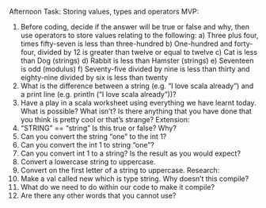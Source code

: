 Afternoon Task: Storing values, types and operators
MVP:
1. Before coding, decide if the answer will be true or false and why, then use operators to store values
   relating to the following:
   a) Three plus four, times fifty-seven is less than three-hundred
   b) One-hundred and forty-four, divided by 12 is greater than twelve or equal to twelve
   c) Cat is less than Dog (strings)
   d) Rabbit is less than Hamster (strings)
   e) Seventeen is odd (modulus)
   f) Seventy-five divided by nine is less than thirty and eighty-nine divided by six is less than twenty
2. What is the difference between a string (e.g. “I love scala already”) and a print line (e.g. println (“I
   love scala already”))?
3. Have a play in a scala worksheet using everything we have learnt today. What is possible? What
   isn’t? Is there anything that you have done that you think is pretty cool or that’s strange?
   Extension:
1. “STRING” == “string”
   Is this true or false? Why?
2. Can you convert the string “one” to the int 1?
3. Can you convert the int 1 to string “one”?
4. Can you convert int 1 to a string? Is the result as you would expect?
5. Convert a lowercase string to uppercase.
6. Convert on the first letter of a string to uppercase.
   Research:
1. Make a val called new which is type string. Why doesn’t this compile?
2. What do we need to do within our code to make it compile?
3. Are there any other words that you cannot use?